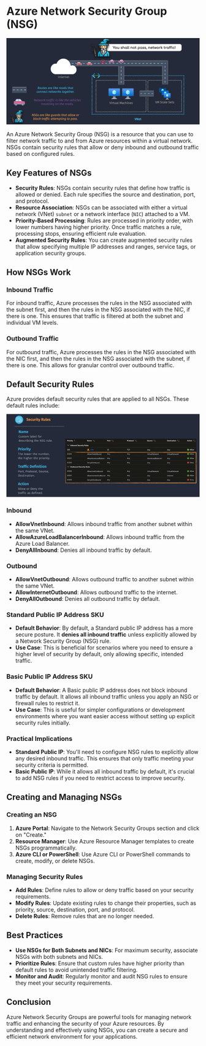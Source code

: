 # Azure Network Security Group (NSG)

![alt text](images/az-nsg.png)

An Azure Network Security Group (NSG) is a resource that you can use to filter network traffic to and from Azure resources within a virtual network. NSGs contain security rules that allow or deny inbound and outbound traffic based on configured rules.

## Key Features of NSGs

- **Security Rules**: NSGs contain security rules that define how traffic is allowed or denied. Each rule specifies the source and destination, port, and protocol.
- **Resource Association**: NSGs can be associated with either a virtual network (VNet) `subnet` or a network interface (`NIC`) attached to a VM.
- **Priority-Based Processing**: Rules are processed in priority order, with lower numbers having higher priority. Once traffic matches a rule, processing stops, ensuring efficient rule evaluation.
- **Augmented Security Rules**: You can create augmented security rules that allow specifying multiple IP addresses and ranges, service tags, or application security groups.

## How NSGs Work

### Inbound Traffic

For inbound traffic, Azure processes the rules in the NSG associated with the subnet first, and then the rules in the NSG associated with the NIC, if there is one. This ensures that traffic is filtered at both the subnet and individual VM levels.

### Outbound Traffic

For outbound traffic, Azure processes the rules in the NSG associated with the NIC first, and then the rules in the NSG associated with the subnet, if there is one. This allows for granular control over outbound traffic.

## Default Security Rules

Azure provides default security rules that are applied to all NSGs. These default rules include:

![alt text](images/az-nsg-default-security-rules.png)

### Inbound

- **AllowVnetInbound**: Allows inbound traffic from another subnet within the same VNet.
- **AllowAzureLoadBalancerInbound**: Allows inbound traffic from the Azure Load Balancer.
- **DenyAllInbound**: Denies all inbound traffic by default.

### Outbound

- **AllowVnetOutbound**: Allows outbound traffic to another subnet within the same VNet.
- **AllowInternetOutbound**: Allows outbound traffic to the internet.
- **DenyAllOutbound**: Denies all outbound traffic by default.

### Standard Public IP Address SKU

- **Default Behavior**: By default, a Standard public IP address has a more secure posture. It **denies all inbound traffic** unless explicitly allowed by a Network Security Group (NSG) rule.
- **Use Case**: This is beneficial for scenarios where you need to ensure a higher level of security by default, only allowing specific, intended traffic.

### Basic Public IP Address SKU

- **Default Behavior**: A Basic public IP address does not block inbound traffic by default. It allows all inbound traffic unless you apply an NSG or firewall rules to restrict it.
- **Use Case**: This is useful for simpler configurations or development environments where you want easier access without setting up explicit security rules initially.

### Practical Implications

- **Standard Public IP**: You'll need to configure NSG rules to explicitly allow any desired inbound traffic. This ensures that only traffic meeting your security criteria is permitted.
- **Basic Public IP**: While it allows all inbound traffic by default, it's crucial to add NSG rules if you need to restrict access to improve security.

## Creating and Managing NSGs

### Creating an NSG

1. **Azure Portal**: Navigate to the Network Security Groups section and click on "Create."
2. **Resource Manager**: Use Azure Resource Manager templates to create NSGs programmatically.
3. **Azure CLI or PowerShell**: Use Azure CLI or PowerShell commands to create, modify, or delete NSGs.

### Managing Security Rules

- **Add Rules**: Define rules to allow or deny traffic based on your security requirements.
- **Modify Rules**: Update existing rules to change their properties, such as priority, source, destination, port, and protocol.
- **Delete Rules**: Remove rules that are no longer needed.

## Best Practices

- **Use NSGs for Both Subnets and NICs**: For maximum security, associate NSGs with both subnets and NICs.
- **Prioritize Rules**: Ensure that custom rules have higher priority than default rules to avoid unintended traffic filtering.
- **Monitor and Audit**: Regularly monitor and audit NSG rules to ensure they meet your security requirements.

## Conclusion

Azure Network Security Groups are powerful tools for managing network traffic and enhancing the security of your Azure resources. By understanding and effectively using NSGs, you can create a secure and efficient network environment for your applications.
